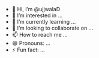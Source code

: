 - 👋 Hi, I’m @ujjwalaD
- 👀 I’m interested in ...
- 🌱 I’m currently learning ...
- 💞️ I’m looking to collaborate on ...
- 📫 How to reach me ...
- 😄 Pronouns: ...
- ⚡ Fun fact: ...

<!---
ujjwalaD/ujjwalaD is a ✨ special ✨ repository because its `README.md` (this file) appears on your GitHub profile.
You can click the Preview link to take a look at your changes.
--->
